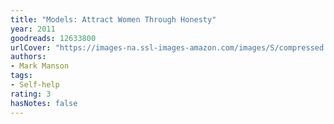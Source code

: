 ```yaml
---
title: "Models: Attract Women Through Honesty"
year: 2011
goodreads: 12633800
urlCover: "https://images-na.ssl-images-amazon.com/images/S/compressed.photo.goodreads.com/books/1375568311i/12633800.jpg"
authors:
- Mark Manson
tags:
- Self-help
rating: 3
hasNotes: false
---
```

